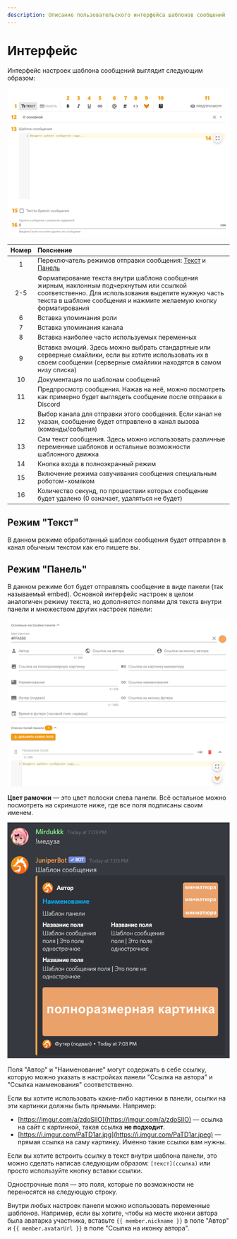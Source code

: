 ```yaml
---
description: Описание пользовательского интерфейса шаблонов сообщений
---
```


# Интерфейс

Интерфейс настроек шаблона сообщений выглядит следующим образом:

![&#x418;&#x43D;&#x442;&#x435;&#x440;&#x444;&#x435;&#x439;&#x441; &#x448;&#x430;&#x431;&#x43B;&#x43E;&#x43D;&#x43E;&#x432; &#x441;&#x43E;&#x43E;&#x431;&#x449;&#x435;&#x43D;&#x438;&#x439;](../../.gitbook/assets/message-template-ru.png)

| Номер | Пояснение |
| :---: | :--- |
| 1 | Переключатель режимов отправки сообщения: [Текст](ui.md#text-mode) и [Панель](ui.md#embed-mode) |
| 2-5 | Форматирование текста внутри шаблона сообщения жирным, наклонным подчеркнутым или ссылкой соответственно. Для использования выделите нужную часть текста в шаблоне сообщения и нажмите желаемую кнопку форматирования |
| 6 | Вставка упоминания роли |
| 7 | Вставка упоминания канала |
| 8 | Вставка наиболее часто используемых переменных |
| 9 | Вставка эмоций. Здесь можно выбрать стандартные или серверные смайлики, если вы хотите использовать их в своем сообщении \(серверные смайлики находятся в самом низу списка\) |
| 10 | Документация по шаблонам сообщений |
| 11 | Предпросмотр сообщения. Нажав на неё, можно посмотреть как примерно будет выглядеть сообщение после отправки в Discord |
| 12 | Выбор канала для отправки этого сообщения. Если канал не указан, сообщение будет отправлено в канал вызова \(команды/события\) |
| 13 | Сам текст сообщения. Здесь можно использовать различные переменные шаблонов и остальные возможности шаблонного движка |
| 14 | Кнопка входа в полноэкранный режим |
| 15 | Включение режима озвучивания сообщения специальным роботом-хомяком |
| 16 | Количество секунд, по прошествии которых сообщение будет удалено \(0 означает, удаляться не будет\) |

## Режим "Текст" <a id="text-mode"></a>

В данном режиме обработанный шаблон сообщения будет отправлен в канал обычным текстом как его пишете вы.

## Режим "Панель" <a id="embed-mode"></a>

В данном режиме бот будет отправлять сообщение в виде панели \(так называемый embed\). Основной интерфейс настроек в целом аналогичен режиму текста, но дополняется полями для текста внутри панели и множеством других настроек панели:

![&#x418;&#x43D;&#x442;&#x435;&#x440;&#x444;&#x435;&#x439;&#x441; &#x43D;&#x430;&#x441;&#x442;&#x440;&#x43E;&#x435;&#x43A; &#x43F;&#x430;&#x43D;&#x435;&#x43B;&#x438;](../../.gitbook/assets/embed_ru%20%281%29.png)

**Цвет рамочки** — это цвет полоски слева панели. Всё остальное можно посмотреть на скриншоте ниже, где все поля подписаны своим именем.

![&#x41F;&#x440;&#x438;&#x43C;&#x435;&#x440; &#x441;&#x43E;&#x43E;&#x431;&#x449;&#x435;&#x43D;&#x438;&#x44F;-&#x43F;&#x430;&#x43D;&#x435;&#x43B;&#x438;](../../.gitbook/assets/2021-21-26-19-03-17-1619452997-.png)

Поля "Автор" и "Наименование" могут содержать в себе ссылку, которую можно указать в настройках панели "Ссылка на автора" и "Ссылка наименования" соответственно.  
  
Если вы хотите использовать какие-либо картинки в панели, ссылки на эти картинки должны быть прямыми. Например:

* [https://imgur.com/a/zdoSlIO](https://imgur.com/a/zdoSlIO) — ссылка на сайт с картинкой, такая ссылка **не подходит**.
* [https://i.imgur.com/PaTD1ar.jpg](https://i.imgur.com/PaTD1ar.jpeg) — прямая ссылка на саму картинку. Именно такие ссылки вам нужны.

Если вы хотите встроить ссылку в текст внутри шаблона панели, это можно сделать написав следующим образом: `[текст](ссылка)` или просто используйте кнопку вставки ссылки.  
  
Однострочные поля — это поля, которые по возможности не переносятся на следующую строку.  
  
Внутри любых настроек панели можно использовать переменные шаблонов. Например, если вы хотите, чтобы на месте иконки автора была аватарка участника, вставьте `{{ member.nickname }}` в поле "Автор" и `{{ member.avatarUrl }}` в поле "Ссылка на иконку автора".

